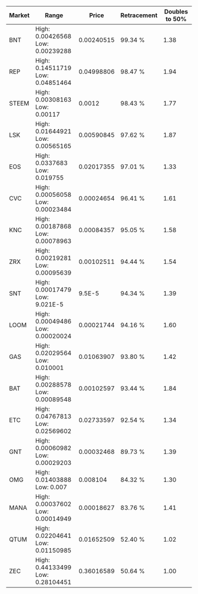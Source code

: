 | Market | Range | Price| Retracement | Doubles to 50% |
| --- | --- | --- | --- | --- |
| BNT | High: 0.00426568<br />Low: 0.00239288 | 0.00240515 | 99.34 % | 1.38 |
| REP | High: 0.14511719<br />Low: 0.04851464 | 0.04998806 | 98.47 % | 1.94 |
| STEEM | High: 0.00308163<br />Low: 0.00117 | 0.0012 | 98.43 % | 1.77 |
| LSK | High: 0.01644921<br />Low: 0.00565165 | 0.00590845 | 97.62 % | 1.87 |
| EOS | High: 0.0337683<br />Low: 0.019755 | 0.02017355 | 97.01 % | 1.33 |
| CVC | High: 0.00056058<br />Low: 0.00023484 | 0.00024654 | 96.41 % | 1.61 |
| KNC | High: 0.00187868<br />Low: 0.00078963 | 0.00084357 | 95.05 % | 1.58 |
| ZRX | High: 0.00219281<br />Low: 0.00095639 | 0.00102511 | 94.44 % | 1.54 |
| SNT | High: 0.00017479<br />Low: 9.021E-5 | 9.5E-5 | 94.34 % | 1.39 |
| LOOM | High: 0.00049486<br />Low: 0.00020024 | 0.00021744 | 94.16 % | 1.60 |
| GAS | High: 0.02029564<br />Low: 0.010001 | 0.01063907 | 93.80 % | 1.42 |
| BAT | High: 0.00288578<br />Low: 0.00089548 | 0.00102597 | 93.44 % | 1.84 |
| ETC | High: 0.04767813<br />Low: 0.02569602 | 0.02733597 | 92.54 % | 1.34 |
| GNT | High: 0.00060982<br />Low: 0.00029203 | 0.00032468 | 89.73 % | 1.39 |
| OMG | High: 0.01403888<br />Low: 0.007 | 0.008104 | 84.32 % | 1.30 |
| MANA | High: 0.00037602<br />Low: 0.00014949 | 0.00018627 | 83.76 % | 1.41 |
| QTUM | High: 0.02204641<br />Low: 0.01150985 | 0.01652509 | 52.40 % | 1.02 |
| ZEC | High: 0.44133499<br />Low: 0.28104451 | 0.36016589 | 50.64 % | 1.00 |
